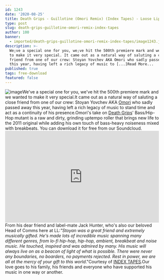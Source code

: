 ```yaml
---
id: 1243
date: '2020-08-25'
title: Death Grips - Guillotine (Omori Remix) (Index Tapes) - Loose Lips
type: post
slug: death-grips-guillotine-omori-remix-index-tapes
author: 100
banner:
  - imported/death-grips-guillotine-omori-remix-index-tapes/image1243.jpeg
description: >-
  We;ve a special one for you, we;ve hit the 500th premiere mark and we wanted
  to make it very special. It came out as a natural way of saluting a close
  friend from one of our crew: Stoyan Yovchev AKA Omori who sadly passed away
  this year, having left a rich legacy of music to [...]Read More...
published: true
tags: free-download
featured: false
---
```

![image](../imported/death-grips-guillotine-omori-remix-index-tapes/image1243.jpeg)We've a special one for you, we've hit the 500th premiere mark and we wanted to make it very special.It came out as a natural way of saluting a close friend from one of our crew: Stoyan Yovchev AKA [Omori](https://soundcloud.com/stoyan-yovchev-omori) who sadly passed away this year, having left a rich legacy of music to stand time and act as a continuity of his presence.Omori's take on [Death Grips](http://thirdworlds.net/)' Bass/Hip-Hop mutant is a raw and dirty, grinding uptempo roller that brings new life to the 2011 original while adding his own touch of bass-heavy noiseness mixed with breakbeats. You can download it for free from our Soundcloud.<iframe width='100%' height='300' scrolling='no' frameborder='no' allow='autoplay' src='https://w.soundcloud.com/player/?url=https%3A//api.soundcloud.com/tracks/882856510&color=%23ff5500&auto_play=false&hide_related=false&show_comments=true&show_user=true&show_reposts=false&show_teaser=true'></iframe>From his dear friend and label-mate Jack Hunter, who's also our beloved Head of Comms here at LL:_"Stoyan was a great friend and extremely musically gifted. He's made lots of incredible music spanning many different genres, from lo-fi hip-hop, hip-hop, ambient, breakbeat and noise music. He touched, inspired and was admired by many. His music will always live on as a beacon of light of what is possible. There were never any boundaries, no boarders, no payments rejected. Rest in power, we are all at the mercy of your gift to this world_."Courtesy of [INDEX TAPES](https://soundcloud.com/indextapes).Our love goes to his family, his friends and everyone who have supported his music in one way or another.